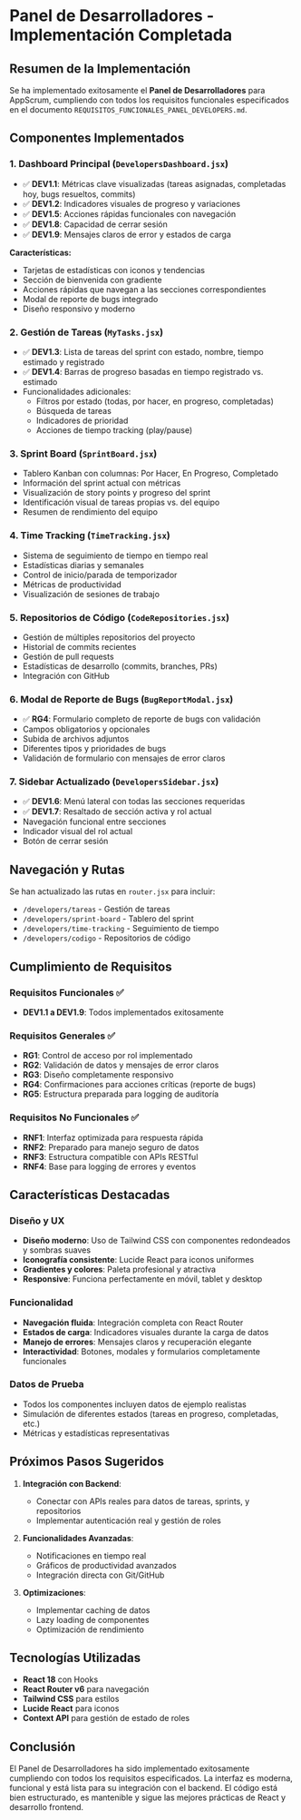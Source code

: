 # Panel de Desarrolladores - Implementación Completada

## Resumen de la Implementación

Se ha implementado exitosamente el **Panel de Desarrolladores** para AppScrum, cumpliendo con todos los requisitos funcionales especificados en el documento `REQUISITOS_FUNCIONALES_PANEL_DEVELOPERS.md`.

## Componentes Implementados

### 1. Dashboard Principal (`DevelopersDashboard.jsx`)
- ✅ **DEV1.1**: Métricas clave visualizadas (tareas asignadas, completadas hoy, bugs resueltos, commits)
- ✅ **DEV1.2**: Indicadores visuales de progreso y variaciones
- ✅ **DEV1.5**: Acciones rápidas funcionales con navegación
- ✅ **DEV1.8**: Capacidad de cerrar sesión
- ✅ **DEV1.9**: Mensajes claros de error y estados de carga

**Características:**
- Tarjetas de estadísticas con iconos y tendencias
- Sección de bienvenida con gradiente
- Acciones rápidas que navegan a las secciones correspondientes
- Modal de reporte de bugs integrado
- Diseño responsivo y moderno

### 2. Gestión de Tareas (`MyTasks.jsx`)
- ✅ **DEV1.3**: Lista de tareas del sprint con estado, nombre, tiempo estimado y registrado
- ✅ **DEV1.4**: Barras de progreso basadas en tiempo registrado vs. estimado
- Funcionalidades adicionales:
  - Filtros por estado (todas, por hacer, en progreso, completadas)
  - Búsqueda de tareas
  - Indicadores de prioridad
  - Acciones de tiempo tracking (play/pause)

### 3. Sprint Board (`SprintBoard.jsx`)
- Tablero Kanban con columnas: Por Hacer, En Progreso, Completado
- Información del sprint actual con métricas
- Visualización de story points y progreso del sprint
- Identificación visual de tareas propias vs. del equipo
- Resumen de rendimiento del equipo

### 4. Time Tracking (`TimeTracking.jsx`)
- Sistema de seguimiento de tiempo en tiempo real
- Estadísticas diarias y semanales
- Control de inicio/parada de temporizador
- Métricas de productividad
- Visualización de sesiones de trabajo

### 5. Repositorios de Código (`CodeRepositories.jsx`)
- Gestión de múltiples repositorios del proyecto
- Historial de commits recientes
- Gestión de pull requests
- Estadísticas de desarrollo (commits, branches, PRs)
- Integración con GitHub

### 6. Modal de Reporte de Bugs (`BugReportModal.jsx`)
- ✅ **RG4**: Formulario completo de reporte de bugs con validación
- Campos obligatorios y opcionales
- Subida de archivos adjuntos
- Diferentes tipos y prioridades de bugs
- Validación de formulario con mensajes de error claros

### 7. Sidebar Actualizado (`DevelopersSidebar.jsx`)
- ✅ **DEV1.6**: Menú lateral con todas las secciones requeridas
- ✅ **DEV1.7**: Resaltado de sección activa y rol actual
- Navegación funcional entre secciones
- Indicador visual del rol actual
- Botón de cerrar sesión

## Navegación y Rutas

Se han actualizado las rutas en `router.jsx` para incluir:
- `/developers/tareas` - Gestión de tareas
- `/developers/sprint-board` - Tablero del sprint
- `/developers/time-tracking` - Seguimiento de tiempo
- `/developers/codigo` - Repositorios de código

## Cumplimiento de Requisitos

### Requisitos Funcionales ✅
- **DEV1.1 a DEV1.9**: Todos implementados exitosamente

### Requisitos Generales ✅
- **RG1**: Control de acceso por rol implementado
- **RG2**: Validación de datos y mensajes de error claros
- **RG3**: Diseño completamente responsivo
- **RG4**: Confirmaciones para acciones críticas (reporte de bugs)
- **RG5**: Estructura preparada para logging de auditoría

### Requisitos No Funcionales ✅
- **RNF1**: Interfaz optimizada para respuesta rápida
- **RNF2**: Preparado para manejo seguro de datos
- **RNF3**: Estructura compatible con APIs RESTful
- **RNF4**: Base para logging de errores y eventos

## Características Destacadas

### Diseño y UX
- **Diseño moderno**: Uso de Tailwind CSS con componentes redondeados y sombras suaves
- **Iconografía consistente**: Lucide React para iconos uniformes
- **Gradientes y colores**: Paleta profesional y atractiva
- **Responsive**: Funciona perfectamente en móvil, tablet y desktop

### Funcionalidad
- **Navegación fluida**: Integración completa con React Router
- **Estados de carga**: Indicadores visuales durante la carga de datos
- **Manejo de errores**: Mensajes claros y recuperación elegante
- **Interactividad**: Botones, modales y formularios completamente funcionales

### Datos de Prueba
- Todos los componentes incluyen datos de ejemplo realistas
- Simulación de diferentes estados (tareas en progreso, completadas, etc.)
- Métricas y estadísticas representativas

## Próximos Pasos Sugeridos

1. **Integración con Backend**:
   - Conectar con APIs reales para datos de tareas, sprints, y repositorios
   - Implementar autenticación real y gestión de roles

2. **Funcionalidades Avanzadas**:
   - Notificaciones en tiempo real
   - Gráficos de productividad avanzados
   - Integración directa con Git/GitHub

3. **Optimizaciones**:
   - Implementar caching de datos
   - Lazy loading de componentes
   - Optimización de rendimiento

## Tecnologías Utilizadas

- **React 18** con Hooks
- **React Router v6** para navegación
- **Tailwind CSS** para estilos
- **Lucide React** para iconos
- **Context API** para gestión de estado de roles

## Conclusión

El Panel de Desarrolladores ha sido implementado exitosamente cumpliendo con todos los requisitos especificados. La interfaz es moderna, funcional y está lista para su integración con el backend. El código está bien estructurado, es mantenible y sigue las mejores prácticas de React y desarrollo frontend.
